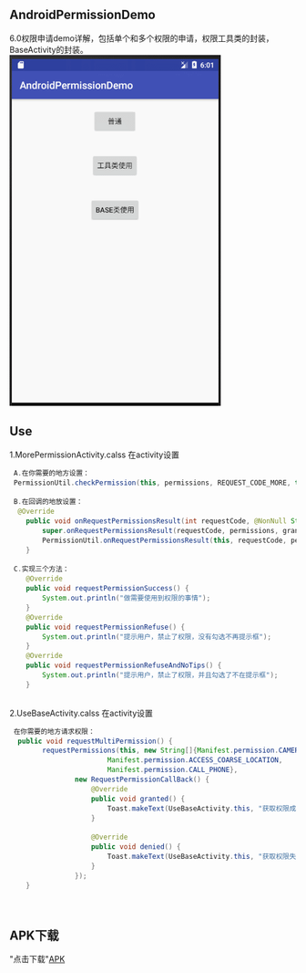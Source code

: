 ## AndroidPermissionDemo
6.0权限申请demo详解，包括单个和多个权限的申请，权限工具类的封装，BaseActivity的封装。
![image](https://github.com/FollowExcellence/AndroidPermissionDemo/blob/master/GIF.gif)

## Use
1.MorePermissionActivity.calss 在activity设置
```Java
 A.在你需要的地方设置：
 PermissionUtil.checkPermission(this, permissions, REQUEST_CODE_MORE, this);
 
 B.在回调的地放设置：
  @Override
    public void onRequestPermissionsResult(int requestCode, @NonNull String[] permissions, @NonNull int[] grantResults) {
        super.onRequestPermissionsResult(requestCode, permissions, grantResults);
        PermissionUtil.onRequestPermissionsResult(this, requestCode, permissions, grantResults, this);
    }
    
 C.实现三个方法：
    @Override
    public void requestPermissionSuccess() {
        System.out.println("做需要使用到权限的事情");
    }
    @Override
    public void requestPermissionRefuse() {
        System.out.println("提示用户，禁止了权限，没有勾选不再提示框");
    }
    @Override
    public void requestPermissionRefuseAndNoTips() {
        System.out.println("提示用户，禁止了权限，并且勾选了不在提示框");
    }
 
```
2.UseBaseActivity.calss 在activity设置
```Java
 在你需要的地方请求权限：
  public void requestMultiPermission() {
        requestPermissions(this, new String[]{Manifest.permission.CAMERA,
                        Manifest.permission.ACCESS_COARSE_LOCATION,
                        Manifest.permission.CALL_PHONE},
                new RequestPermissionCallBack() {
                    @Override
                    public void granted() {
                        Toast.makeText(UseBaseActivity.this, "获取权限成功，执行正常操作", Toast.LENGTH_LONG).show();
                    }

                    @Override
                    public void denied() {
                        Toast.makeText(UseBaseActivity.this, "获取权限失败，正常功能受到影响", Toast.LENGTH_LONG).show();
                    }
                });
    }

 
```
## APK下载
"点击下载"[APK](https://github.com/FollowExcellence/AndroidPermissionDemo/blob/master/app/app-debug.apk) 
